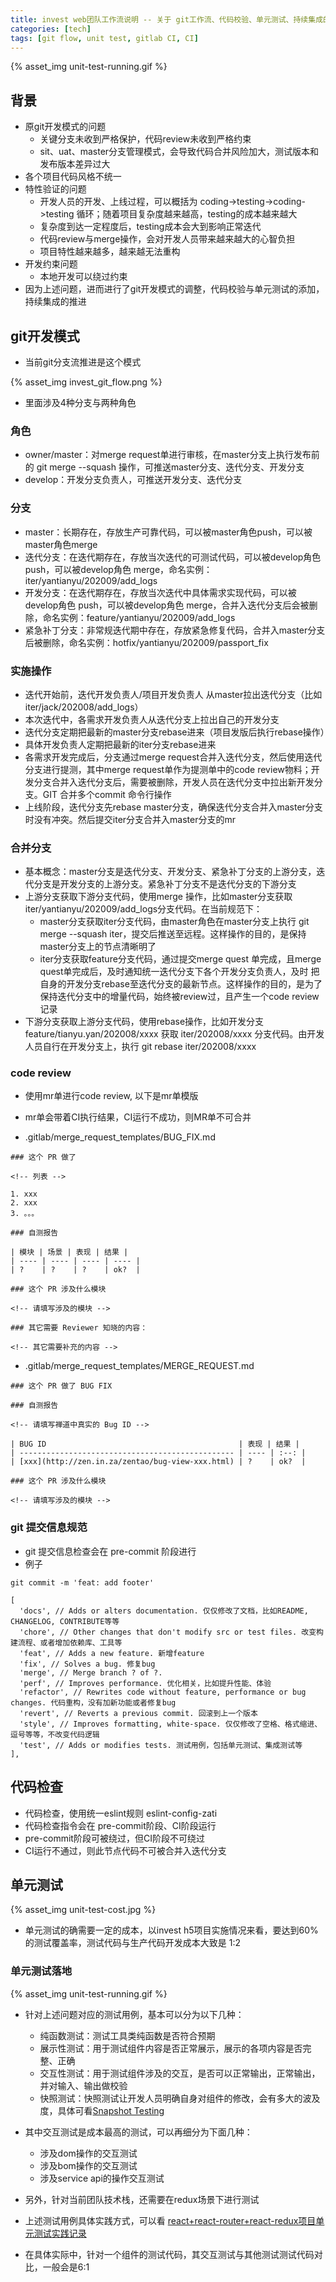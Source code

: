 ```yaml
---
title: invest web团队工作流说明 -- 关于 git工作流、代码校验、单元测试、持续集成的结合
categories: [tech]
tags: [git flow, unit test, gitlab CI, CI]
---
```


{% asset_img unit-test-running.gif %}
<!-- {% asset_img invest_git_flow.png %} -->

<escape><!-- more --></escape>

## 背景

- 原git开发模式的问题
  - 关键分支未收到严格保护，代码review未收到严格约束
  - sit、uat、master分支管理模式，会导致代码合并风险加大，测试版本和发布版本差异过大
- 各个项目代码风格不统一
- 特性验证的问题
  - 开发人员的开发、上线过程，可以概括为 coding->testing->coding->testing 循环；随着项目复杂度越来越高，testing的成本越来越大
  - 复杂度到达一定程度后，testing成本会大到影响正常迭代
  - 代码review与merge操作，会对开发人员带来越来越大的心智负担
  - 项目特性越来越多，越来越无法重构
- 开发约束问题
  - 本地开发可以绕过约束
- 因为上述问题，进而进行了git开发模式的调整，代码校验与单元测试的添加，持续集成的推进

## git开发模式

- 当前git分支流推进是这个模式

{% asset_img invest_git_flow.png %}

- 里面涉及4种分支与两种角色

### 角色

- owner/master：对merge request单进行审核，在master分支上执行发布前的 git merge --squash 操作，可推送master分支、迭代分支、开发分支
- develop：开发分支负责人，可推送开发分支、迭代分支

### 分支

- master：长期存在，存放生产可靠代码，可以被master角色push，可以被master角色merge
- 迭代分支：在迭代期存在，存放当次迭代的可测试代码，可以被develop角色 push，可以被develop角色 merge，命名实例：iter/yantianyu/202009/add_logs
- 开发分支：在迭代期存在，存放当次迭代中具体需求实现代码，可以被develop角色 push，可以被develop角色 merge，合并入迭代分支后会被删除，命名实例：feature/yantianyu/202009/add_logs
- 紧急补丁分支：非常规迭代期中存在，存放紧急修复代码，合并入master分支后被删除，命名实例：hotfix/yantianyu/202009/passport_fix

### 实施操作

- 迭代开始前，迭代开发负责人/项目开发负责人 从master拉出迭代分支（比如 iter/jack/202008/add_logs）
- 本次迭代中，各需求开发负责人从迭代分支上拉出自己的开发分支
- 迭代分支定期把最新的master分支rebase进来（项目发版后执行rebase操作）
- 具体开发负责人定期把最新的iter分支rebase进来 
- 各需求开发完成后，分支通过merge request合并入迭代分支，然后使用迭代分支进行提测，其中merge request单作为提测单中的code review物料；开发分支合并入迭代分支后，需要被删除，开发人员在迭代分支中拉出新开发分支。GIT 合并多个commit 命令行操作
- 上线阶段，迭代分支先rebase master分支，确保迭代分支合并入master分支时没有冲突。然后提交iter分支合并入master分支的mr

### 合并分支

- 基本概念：master分支是迭代分支、开发分支、紧急补丁分支的上游分支，迭代分支是开发分支的上游分支。紧急补丁分支不是迭代分支的下游分支
- 上游分支获取下游分支代码，使用merge 操作，比如master分支获取iter/yantianyu/202009/add_logs分支代码。在当前规范下：
  - master分支获取iter分支代码，由master角色在master分支上执行 git merge --squash iter，提交后推送至远程。这样操作的目的，是保持master分支上的节点清晰明了
  - iter分支获取feature分支代码，通过提交merge quest 单完成，且merge quest单完成后，及时通知统一迭代分支下各个开发分支负责人，及时 把自身的开发分支rebase至迭代分支的最新节点。这样操作的目的，是为了保持迭代分支中的增量代码，始终被review过，且产生一个code review记录
- 下游分支获取上游分支代码，使用rebase操作，比如开发分支 feature/tianyu.yan/202008/xxxx 获取 iter/202008/xxxx 分支代码。由开发人员自行在开发分支上，执行 git rebase iter/202008/xxxx

### code review

- 使用mr单进行code review, 以下是mr单模版
- mr单会带着CI执行结果，CI运行不成功，则MR单不可合并

- .gitlab/merge_request_templates/BUG_FIX.md
```
### 这个 PR 做了

<!-- 列表 -->

1. xxx
2. xxx
3. 。。。

### 自测报告

| 模块 | 场景 | 表现 | 结果 |
| ---- | ---- | ---- | ---- |
| ?    | ?    | ?    | ok?  |

### 这个 PR 涉及什么模块

<!-- 请填写涉及的模块 -->

### 其它需要 Reviewer 知晓的内容：

<!-- 其它需要补充的内容 -->
```
- .gitlab/merge_request_templates/MERGE_REQUEST.md
```
### 这个 PR 做了 BUG FIX

### 自测报告

<!-- 请填写禅道中真实的 Bug ID -->

| BUG ID                                           | 表现 | 结果 |
| ------------------------------------------------ | ---- | :--: |
| [xxx](http://zen.in.za/zentao/bug-view-xxx.html) | ?    | ok?  |

### 这个 PR 涉及什么模块

<!-- 请填写涉及的模块 -->

```

### git 提交信息规范

- git 提交信息检查会在 pre-commit 阶段进行
- 例子

```
git commit -m 'feat: add footer'
```

```
[
  'docs', // Adds or alters documentation. 仅仅修改了文档，比如README, CHANGELOG, CONTRIBUTE等等
  'chore', // Other changes that don't modify src or test files. 改变构建流程、或者增加依赖库、工具等
  'feat', // Adds a new feature. 新增feature
  'fix', // Solves a bug. 修复bug
  'merge', // Merge branch ? of ?.
  'perf', // Improves performance. 优化相关，比如提升性能、体验
  'refactor', // Rewrites code without feature, performance or bug changes. 代码重构，没有加新功能或者修复bug
  'revert', // Reverts a previous commit. 回滚到上一个版本
  'style', // Improves formatting, white-space. 仅仅修改了空格、格式缩进、逗号等等，不改变代码逻辑
  'test', // Adds or modifies tests. 测试用例，包括单元测试、集成测试等
],
```

## 代码检查

- 代码检查，使用统一eslint规则 eslint-config-zati 
- 代码检查指令会在 pre-commit阶段、CI阶段运行
- pre-commit阶段可被绕过，但CI阶段不可绕过
- CI运行不通过，则此节点代码不可被合并入迭代分支

## 单元测试

{% asset_img unit-test-cost.jpg %}

- 单元测试的确需要一定的成本，以invest h5项目实施情况来看，要达到60%的测试覆盖率，测试代码与生产代码开发成本大致是 1:2

### 单元测试落地

{% asset_img unit-test-running.gif %}

- 针对上述问题对应的测试用例，基本可以分为以下几种：
  - 纯函数测试：测试工具类纯函数是否符合预期
  - 展示性测试：用于测试组件内容是否正常展示，展示的各项内容是否完整、正确
  - 交互性测试：用于测试组件涉及的交互，是否可以正常输出，正常输出，并对输入、输出做校验
  - 快照测试：快照测试让开发人员明确自身对组件的修改，会有多大的波及度，具体可看[Snapshot Testing](https://jestjs.io/docs/en/snapshot-testing)

- 其中交互测试是成本最高的测试，可以再细分为下面几种：
  - 涉及dom操作的交互测试
  - 涉及bom操作的交互测试
  - 涉及service api的操作交互测试

- 另外，针对当前团队技术栈，还需要在redux场景下进行测试

- 上述测试用例具体实践方式，可以看 [react+react-router+react-redux项目单元测试实践记录](https://evanhongyousan.github.io/2020/10/11/react-react-router-react-redux-unit-test/)

- 在具体实际中，针对一个组件的测试代码，其交互测试与其他测试测试代码对比，一般会是6:1

